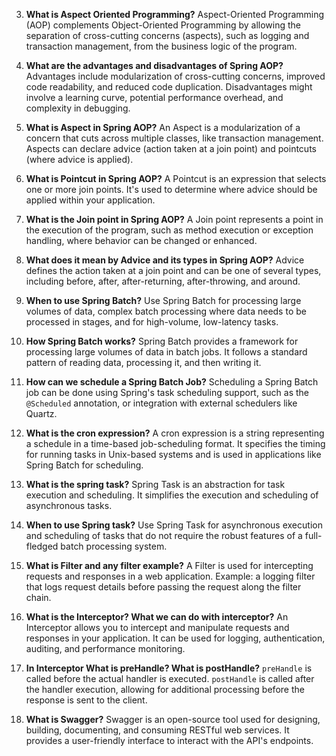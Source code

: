3. **What is Aspect Oriented Programming?** Aspect-Oriented Programming (AOP) complements Object-Oriented Programming by allowing the separation of cross-cutting concerns (aspects), such as logging and transaction management, from the business logic of the program.

4. **What are the advantages and disadvantages of Spring AOP?** Advantages include modularization of cross-cutting concerns, improved code readability, and reduced code duplication. Disadvantages might involve a learning curve, potential performance overhead, and complexity in debugging.
5. **What is Aspect in Spring AOP?** An Aspect is a modularization of a concern that cuts across multiple classes, like transaction management. Aspects can declare advice (action taken at a join point) and pointcuts (where advice is applied).
6. **What is Pointcut in Spring AOP?** A Pointcut is an expression that selects one or more join points. It's used to determine where advice should be applied within your application.
7. **What is the Join point in Spring AOP?** A Join point represents a point in the execution of the program, such as method execution or exception handling, where behavior can be changed or enhanced.
8. **What does it mean by Advice and its types in Spring AOP?** Advice defines the action taken at a join point and can be one of several types, including before, after, after-returning, after-throwing, and around.
9. **When to use Spring Batch?** Use Spring Batch for processing large volumes of data, complex batch processing where data needs to be processed in stages, and for high-volume, low-latency tasks.
10. **How Spring Batch works?** Spring Batch provides a framework for processing large volumes of data in batch jobs. It follows a standard pattern of reading data, processing it, and then writing it.
11. **How can we schedule a Spring Batch Job?** Scheduling a Spring Batch job can be done using Spring's task scheduling support, such as the `@Scheduled` annotation, or integration with external schedulers like Quartz.
12. **What is the cron expression?** A cron expression is a string representing a schedule in a time-based job-scheduling format. It specifies the timing for running tasks in Unix-based systems and is used in applications like Spring Batch for scheduling.
13. **What is the spring task?** Spring Task is an abstraction for task execution and scheduling. It simplifies the execution and scheduling of asynchronous tasks.
14. **When to use Spring task?** Use Spring Task for asynchronous execution and scheduling of tasks that do not require the robust features of a full-fledged batch processing system.
15. **What is Filter and any filter example?** A Filter is used for intercepting requests and responses in a web application. Example: a logging filter that logs request details before passing the request along the filter chain.
16. **What is the Interceptor? What we can do with interceptor?** An Interceptor allows you to intercept and manipulate requests and responses in your application. It can be used for logging, authentication, auditing, and performance monitoring.
17. **In Interceptor What is preHandle? What is postHandle?** `preHandle` is called before the actual handler is executed. `postHandle` is called after the handler execution, allowing for additional processing before the response is sent to the client.
18. **What is Swagger?** Swagger is an open-source tool used for designing, building, documenting, and consuming RESTful web services. It provides a user-friendly interface to interact with the API's endpoints.